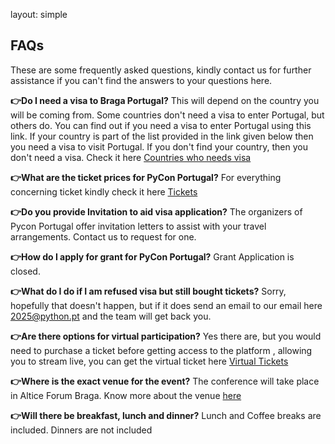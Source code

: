 layout: simple

## FAQs
These are some frequently asked questions, kindly contact us for further assistance if you can't find the answers to your questions here.

**👉Do I need a visa to Braga Portugal?**
This will depend on the country you will be coming from. Some countries don't need a visa to enter Portugal, but others do. You can find out if you need a visa to enter Portugal using this link. If your country is part of the list provided in the link given below then you need a visa to visit Portugal. If you don't find your country, then you don't need a visa. Check it here [Countries who needs visa ](https://vistos.mne.gov.pt/en/short-stay-visas-schengen/general-information/who-needs-a-visa/)

**👉What are the ticket prices for PyCon Portugal?**
For everything concerning ticket kindly check it here [Tickets](https://pretix.evolutio.pt/evolutio/pyconpt2024/)

**👉Do you provide Invitation to aid visa application?**
The organizers of Pycon Portugal offer invitation letters to assist with your travel arrangements. Contact us to request for one.

**👉How do I apply for grant for PyCon Portugal?**
Grant Application is closed.

**👉What do I do if I am refused visa but still bought tickets?**
Sorry, hopefully that doesn't happen, but if it does send an email to our email here [2025@python.pt](mailto:2025@python.pt)
and the team will get back you.

**👉Are there options for virtual participation?**
Yes there are, but you would need to purchase a ticket before getting access to the platform , allowing you to stream live, you can
get the virtual ticket here [Virtual Tickets](https://pretix.evolutio.pt/evolutio/djceu2024/)

**👉Where is the exact venue for the event?**
The conference will take place in Altice Forum Braga. Know more about the venue [here](https://2024.pycon.pt/information/venue/)

**👉Will there be breakfast, lunch and dinner?**
Lunch and Coffee breaks are included. Dinners are not included

<!-- **👉Would all session be recorded, also the once under the workshop?** -->

<!-- **Can the organizers assist with visa applications for international attendees?**

**What are the accommodation and travel options near the conference venue?**

**Are there any specific COVID-19 guidelines for attendees?**

**Will there be networking opportunities and social events at the conference?** -->
